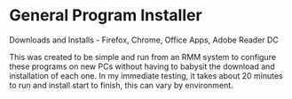 # General Program Installer
Downloads and Installs - Firefox, Chrome, Office Apps, Adobe Reader DC

This was created to be simple and run from an RMM system to configure these programs on new PCs without having to babysit the download and installation of each one.
In my immediate testing, it takes about 20 minutes to run and install start to finish, this can vary by environment.
